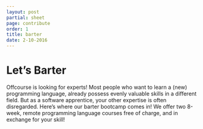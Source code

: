 ```yaml
---
layout: post
partial: sheet
page: contribute
order: 1
title: barter
date: 2-10-2016
---
```

# Let’s Barter

Offcourse is looking for experts! Most people who want to learn a (new) programming language, already possess evenly valuable skills in a different field. But as a software apprentice, your other expertise is often disregarded. Here’s where our barter bootcamp comes in! We offer two 8-week, remote programming language courses free of charge, and in exchange for your skill!
